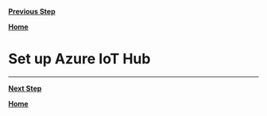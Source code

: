 [**Previous Step**](lab4-hello-world.md)

[**Home**](../README.md)

# Set up Azure IoT Hub

***

[**Next Step**](lab6-stream-data.md)

[**Home**](../README.md)